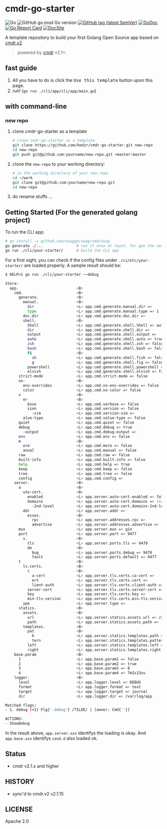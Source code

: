 # cmdr-go-starter

![Go](https://github.com/hedzr/cmdr-go-starter/workflows/Go/badge.svg)
![GitHub go.mod Go version](https://img.shields.io/github/go-mod/go-version/hedzr/cmdr-go-starter)
[![GitHub tag (latest SemVer)](https://img.shields.io/github/tag/hedzr/cmdr-go-starter.svg?label=release)](https://github.com/hedzr/cmdr-go-starter/releases)
[![GoDoc](https://img.shields.io/badge/godoc-reference-blue.svg?style=flat)](https://godoc.org/github.com/hedzr/cmdr-go-starter)
[![Go Report Card](https://goreportcard.com/badge/github.com/hedzr/cmdr-go-starter)](https://goreportcard.com/report/github.com/hedzr/cmdr-go-starter)<!--
[![codecov](https://codecov.io/gh/hedzr/cmdr-go-starter/branch/master/graph/badge.svg)](https://codecov.io/gh/hedzr/cmdr-go-starter)
[![Coverage Status](https://coveralls.io/repos/github/hedzr/cmdr-go-starter/badge.svg?branch=master)](https://coveralls.io/github/hedzr/cmdr-go-starter?branch=master) -->
[![DocSite](https://img.shields.io/badge/Doc-Site-blue)](https://docs.hedzr.com/docs/cmdr.v2/)

A template repository to build your first Golang Open Source app based on [cmdr.v2](https://github.com/hedzr/cmdr).

> powered by [cmdr](https://github.com/hedzr/cmdr) v2.1+.

## fast guide

1. All you have to do is click the <kbd>Use this template</kbd> button upon this page.
2. run! (`go run ./cli/app/cli/app/main.go`)

## with command-line

### new repo

1. clone cmdr-go-starter as a template

   ```bash
   # clone cmdr-go-starter as a template
   git clone https://github.com/hedzr/cmdr-go-starter.git new-repo
   cd new-repo
   git push git@github.com:yourname/new-repo.git +master:master
   ```

2. clone the `new-repo` to your working directory:

   ```bash
   # in the working directory of your new-repo
   cd ~/work
   git clone git@github.com:yourname/new-repo.git
   cd new-repo
   ```

3. do rename stuffs ...

## Getting Started (For the generated golang project)

To run the CLI app:

```bash
# go install -v github.com/swaggo/swag/cmd/swag
go generate ./...               # run it once at least, for gen the swagger-doc files from skeletons
go run ./cli/your-starter/      # build the CLI app
```

For a first sight, you can check if the config files under `./ci/etc/your-starter/` are loaded properly. A sample result should be:

```bash
$ HELP=1 go run ./cli/your-starter ~~debug

Store:
  app.                          <B>
    cmd.                        <B>
      generate.                 <B>
        manual.                 <B>
          dir                   <L> app.cmd.generate.manual.dir => 
          type                  <L> app.cmd.generate.manual.type => 1
        doc.dir                 <L> app.cmd.generate.doc.dir => 
        shell.                  <B>
          Shell                 <L> app.cmd.generate.shell.Shell => auto
          dir                   <L> app.cmd.generate.shell.dir => 
          output                <L> app.cmd.generate.shell.output => 
          auto                  <L> app.cmd.generate.shell.auto => true
          zsh                   <L> app.cmd.generate.shell.zsh => false
          bash                  <L> app.cmd.generate.shell.bash => false
          fi                    <B>
            sh                  <L> app.cmd.generate.shell.fish => false
            g                   <L> app.cmd.generate.shell.fig => false
          powershell            <L> app.cmd.generate.shell.powershell => false
          elvish                <L> app.cmd.generate.shell.elvish => false
      strict-mode               <L> app.cmd.strict-mode => false
      no-                       <B>
        env-overrides           <L> app.cmd.no-env-overrides => false
        color                   <L> app.cmd.no-color => false
      v                         <B>
        er                      <B>
          bose                  <L> app.cmd.verbose => false
          sion                  <L> app.cmd.version => false
            -sim                <L> app.cmd.version-sim => 
        alue-type               <L> app.cmd.value-type => false
      quiet                     <L> app.cmd.quiet => false
      debug                     <L> app.cmd.debug => true
        -output                 <L> app.cmd.debug-output => 
      env                       <L> app.cmd.env => false
      m                         <B>
        ore                     <L> app.cmd.more => false
        anual                   <L> app.cmd.manual => false
      raw                       <L> app.cmd.raw => false
      built-info                <L> app.cmd.built-info => false
      help                      <L> app.cmd.help => true
      keep                      <L> app.cmd.keep => false
      tree                      <L> app.cmd.tree => false
      config                    <L> app.cmd.config => 
    server.                     <B>
      a                         <B>
        uto-cert.               <B>
          enabled               <L> app.server.auto-cert.enabled => false
          domains               <L> app.server.auto-cert.domains => [example.com]
            -2nd-level          <L> app.server.auto-cert.domains-2nd-level => [aurora api home res]
        ddr                     <L> app.server.addr => 
          esses.                <B>
            rpc                 <L> app.server.addresses.rpc => 
            advertise           <L> app.server.addresses.advertise => 
      mux                       <L> app.server.mux => gin
      port                      <L> app.server.port => 9477
        s.                      <B>
          tls                   <L> app.server.ports.tls => 9479
          de                    <B>
            bug                 <L> app.server.ports.debug => 9478
            fault               <L> app.server.ports.default => 9477
      t                         <B>
        ls.certs.               <B>
          c                     <B>
            a-cert              <L> app.server.tls.certs.ca-cert => 
            ert                 <L> app.server.tls.certs.cert => 
            lient-auth          <L> app.server.tls.certs.client-auth => false
          server-cert           <L> app.server.tls.certs.server-cert => 
          key                   <L> app.server.tls.certs.key => 
          min-tls-version       <L> app.server.tls.certs.min-tls-version => 772
        ype                     <L> app.server.type => 
      statics.                  <B>
        assets.                 <B>
          url                   <L> app.server.statics.assets.url => /assets
          path                  <L> app.server.statics.assets.path => ./static/assets
        templates.              <B>
          pat                   <B>
            h                   <L> app.server.statics.templates.path => ./static/templates
            tern                <L> app.server.statics.templates.pattern => *.tmpl
          left                  <L> app.server.statics.templates.left => {{
          right                 <L> app.server.statics.templates.right => }}
    base.param                  <B>
      1                         <L> app.base.param1 => false
      2                         <L> app.base.param2 => true
      3                         <L> app.base.param3 => 8
      4                         <L> app.base.param4 => 7m2s13us
    logger.                     <B>
      level                     <L> app.logger.level => DEBUG
      format                    <L> app.logger.format => text
      target                    <L> app.logger.target => journal
      dir                       <L> app.logger.dir => /var/log/app

Matched flags:
- 1. debug (+1) Flg{'.debug'} /TILDE/ | [owner: Cmd{''}]

ACTIONS:
- ShowDebug

```

In the result above, `app.server.xxx` identifys the loading is okay. And `app.base.xxx` identifys `cond.d` also loaded ok.

## Status

- cmdr v2.1.x and higher

## HISTORY

- sync'd to cmdr.v2 v2.1.15

## LICENSE

Apache 2.0
